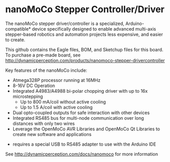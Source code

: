 nanoMoCo Stepper Controller/Driver
==================================

The nanoMoCo stepper driver/controller is a specialized, Arduino-compatible* device specifically designed to enable advanced multi-axis stepper-based robotics and automation projects less expensive, and easier to create.

This github contains the Eagle files, BOM, and Sketchup files for this board.  To purchase a pre-made board, see http://dynamicperception.com/products/nanomoco-stepper-drivercontroller

Key features of the nanoMoCo include:

- Atmega328P processor running at 16MHz
- 8-16V DC Operation
- Integrated A4983/A4988 bi-polar chopping driver with up to 16x microstepping
     - Up to 800 mA/coil without active cooling
     - Up to 1.5 A/coil with active cooling
- Dual opto-coupled outputs for safe interaction with other devices
- Integrated RS485 bus for multi-node communication over long distances with only two wires
- Leverage the OpenMoCo AVR Libraries and OpenMoCo Qt Libraries to create new software and applications

* requires a special USB to RS485 adapter to use with the Arduino IDE

See http://dynamicperception.com/docs/nanomoco for more information

